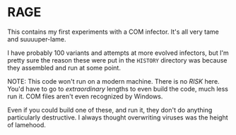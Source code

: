 # RAGE

This contains my first experiments with a COM infector. It's all very tame
and suuuuper-lame.

I have probably 100 variants and attempts at more evolved infectors, but
I'm pretty sure the reason these were put in the `HISTORY` directory was
because they assembled and run at some point.

NOTE: This code won't run on a modern machine. There is no *RISK* here.
You'd have to go to _extraordinary_ lengths to even build the code, much
less run it. COM files aren't even recognized by Windows.

Even if you could build one of these, and run it, they don't do anything
particularly destructive. I always thought overwriting viruses was the
height of lamehood.

